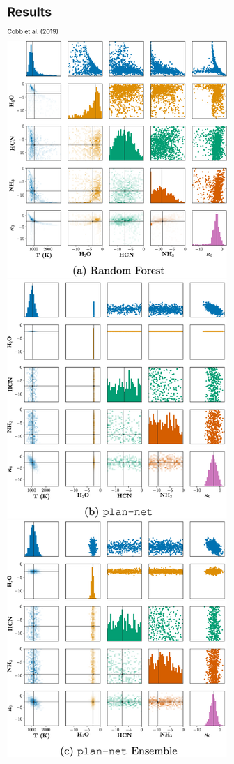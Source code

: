 # Results

Cobb et al. (2019)

<div class="grid grid-cols-3 justify-center justify-items-center items-center gap-10">
<div class="col-span-1">  
  <img src="/images/cobb_rf.png" class="shadow-xl p-1" />
</div>
<div class="col-span-1">  
  <img src="/images/cobb_plan-net.png" class="shadow-xl p-1" />
</div>
<div class="col-span-1">  
  <img src="/images/cobb_plan-net_ens.png" class="shadow-xl p-1" />
</div>

</div>

<style>
  a {
    border-style: none !important;
  }

  a:hover {
    border-style: none !important;
  }

  .list li{
    margin-bottom: 1.3rem !important;
  }
</style>

<!--
Loss is negative log-likelihood
-->
